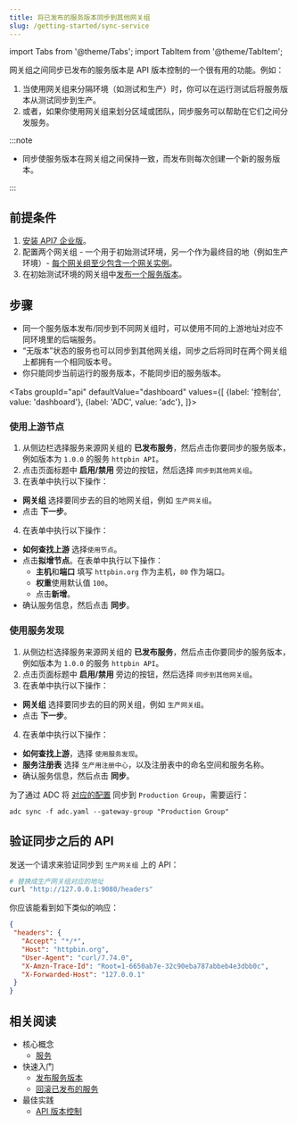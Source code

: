 ```yaml
---
title: 将已发布的服务版本同步到其他网关组
slug: /getting-started/sync-service
---
```


import Tabs from '@theme/Tabs';
import TabItem from '@theme/TabItem';

网关组之间同步已发布的服务版本是 API 版本控制的一个很有用的功能。例如：

1. 当使用网关组来分隔环境（如测试和生产）时，你可以在运行测试后将服务版本从测试同步到生产。
2. 或者，如果你使用网关组来划分区域或团队，同步服务可以帮助在它们之间分发服务。

:::note

* 同步使服务版本在网关组之间保持一致，而发布则每次创建一个新的服务版本。

:::

## 前提条件

1. [安装 API7 企业版](./install-api7-ee.md)。
2. 配置两个网关组 - 一个用于初始测试环境，另一个作为最终目的地（例如生产环境）- [每个网关组至少包含一个网关实例](./add-gateway-instance.md)。
3. 在初始测试环境的网关组中[发布一个服务版本](./publish-service.md)。

## 步骤

* 同一个服务版本发布/同步到不同网关组时，可以使用不同的上游地址对应不同环境里的后端服务。
* “无版本”状态的服务也可以同步到其他网关组，同步之后将同时在两个网关组上都拥有一个相同版本号。
* 你只能同步当前运行的服务版本，不能同步旧的服务版本。

<Tabs
groupId="api"
defaultValue="dashboard"
values={[
{label: '控制台', value: 'dashboard'},
{label: 'ADC', value: 'adc'},
]}>
<TabItem value="dashboard">

### 使用上游节点

1. 从侧边栏选择服务来源网关组的 **已发布服务**，然后点击你要同步的服务版本，例如版本为 `1.0.0` 的服务 `httpbin API`。
2. 点击页面标题中 **启用/禁用** 旁边的按钮，然后选择 `同步到其他网关组`。
3. 在表单中执行以下操作：

* **网关组** 选择要同步去的目的地网关组，例如 `生产网关组`。
* 点击 **下一步**。

4. 在表单中执行以下操作：

* **如何查找上游** 选择`使用节点`。
* 点击**拟增节点**。在表单中执行以下操作：
   * **主机**和**端口** 填写 `httpbin.org` 作为主机，`80` 作为端口。
   * **权重**使用默认值 `100`。
   * 点击**新增**。
* 确认服务信息，然后点击 **同步**。

### 使用服务发现

1. 从侧边栏选择服务来源网关组的 **已发布服务**，然后点击你要同步的服务版本，例如版本为 `1.0.0` 的服务 `httpbin API`。
2. 点击页面标题中 **启用/禁用** 旁边的按钮，然后选择 `同步到其他网关组`。
3. 在表单中执行以下操作：

 * **网关组** 选择要同步去的目的网关组，例如 `生产网关组`。
 * 点击 **下一步**。

4. 在表单中执行以下操作：

* **如何查找上游**，选择 `使用服务发现`。
* **服务注册表** 选择 `生产用注册中心`，以及注册表中的命名空间和服务名称。
* 确认服务信息，然后点击 **同步**。

</TabItem>

<TabItem value="adc">

为了通过 ADC 将 [对应的配置](./publish-service.md#use-adc-to-publish-the-api) 同步到 `Production Group`，需要运行：  

```shell
adc sync -f adc.yaml --gateway-group "Production Group"
```

</TabItem>
</Tabs>

## 验证同步之后的 API

发送一个请求来验证同步到 `生产网关组` 上的 API：

```bash
# 替换成生产网关组对应的地址
curl "http://127.0.0.1:9080/headers"
```

你应该能看到如下类似的响应：

```json
{
 "headers": {
   "Accept": "*/*",
   "Host": "httpbin.org",
   "User-Agent": "curl/7.74.0",
   "X-Amzn-Trace-Id": "Root=1-6650ab7e-32c90eba787abbeb4e3dbb0c",
   "X-Forwarded-Host": "127.0.0.1"
 }
}
```

## 相关阅读

* 核心概念
  * [服务](../key-concepts/services.md)
* 快速入门
  * [发布服务版本](publish-service.md)
  * [回滚已发布的服务](rollback-service.md)
* 最佳实践
  * [API 版本控制](../best-practices/api-version-control.md)
